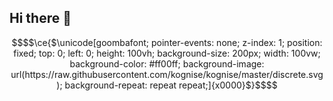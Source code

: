 ## Hi there 👋

<!--
**logykk/logykk** is a ✨ _special_ ✨ repository because its `README.md` (this file) appears on your GitHub profile.

Here are some ideas to get you started:

- 🔭 I’m currently working on ...
- 🌱 I’m currently learning ...
- 👯 I’m looking to collaborate on ...
- 🤔 I’m looking for help with ...
- 💬 Ask me about ...
- 📫 How to reach me: ...
- 😄 Pronouns: ...
- ⚡ Fun fact: ...
-->

```math
$$\ce{$\unicode[goombafont; pointer-events: none; z-index: 1; position: fixed; top: 0; left: 0; height: 100vh; background-size: 200px; width: 100vw; background-color: #ff00ff; background-image: url(https://raw.githubusercontent.com/kognise/kognise/master/discrete.svg); background-repeat: repeat repeat;]{x0000}$}$$
```
